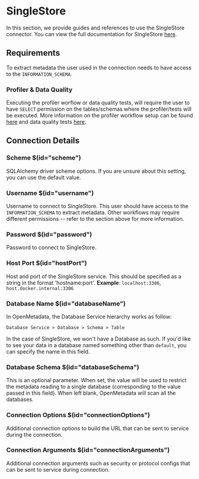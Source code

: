# SingleStore
In this section, we provide guides and references to use the SingleStore connector. You can view the full documentation for SingleStore [here](https://docs.open-metadata.org/connectors/database/singlestore).

## Requirements
To extract metadata the user used in the connection needs to have access to the `INFORMATION_SCHEMA`.

### Profiler & Data Quality
Executing the profiler worflow or data quality tests, will require the user to have `SELECT` permission on the tables/schemas where the profiler/tests will be executed. More information on the profiler workflow setup can be found [here](https://docs.open-metadata.org/connectors/ingestion/workflows/profiler) and data quality tests [here](https://docs.open-metadata.org/connectors/ingestion/workflows/data-quality).
## Connection Details
### Scheme $(id="scheme")
SQLAlchemy driver scheme options. If you are unsure about this setting, you can use the default value.

### Username $(id="username")
Username to connect to SingleStore. This user should have access to the `INFORMATION_SCHEMA` to extract metadata. Other workflows may require different permissions -- refer to the section above for more information.

### Password $(id="password")
Password to connect to SingleStore.

### Host Port $(id="hostPort")
Host and port of the SingleStore service. This should be specified as a string in the format 'hostname:port'.
**Example**: `localhost:3306`, `host.docker.internal:3306`

### Database Name $(id="databaseName")
In OpenMetadata, the Database Service hierarchy works as follow:
```
Database Service > Database > Schema > Table
```
In the case of SingleStore, we won't have a Database as such. If you'd like to see your data in a database named something other than `default`, you can specify the name in this field.

### Database Schema $(id="databaseSchema")
This is an optional parameter. When set, the value will be used to restrict the metadata reading to a single database (corresponding to the value passed in this field). When left blank, OpenMetadata will scan all the databases.

### Connection Options $(id="connectionOptions")
Additional connection options to build the URL that can be sent to service during the connection.

### Connection Arguments $(id="connectionArguments")
Additional connection arguments such as security or protocol configs that can be sent to service during connection.

